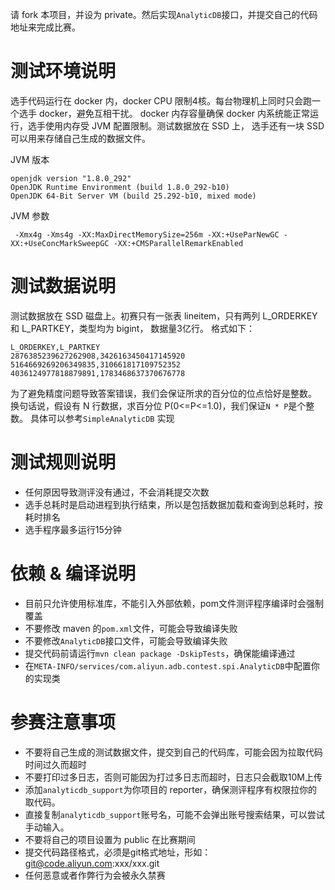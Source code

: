 
请 fork 本项目，并设为 private。然后实现`AnalyticDB`接口，并提交自己的代码地址来完成比赛。


# 测试环境说明
选手代码运行在 docker 内，docker CPU 限制4核。每台物理机上同时只会跑一个选手 docker，避免互相干扰。
docker 内存容量确保 docker 内系统能正常运行，选手使用内存受 JVM 配置限制。测试数据放在 SSD 上，
选手还有一块 SSD 可以用来存储自己生成的数据文件。

JVM 版本
```
openjdk version "1.8.0_292"
OpenJDK Runtime Environment (build 1.8.0_292-b10)
OpenJDK 64-Bit Server VM (build 25.292-b10, mixed mode)
```

JVM 参数
```
 -Xmx4g -Xms4g -XX:MaxDirectMemorySize=256m -XX:+UseParNewGC -XX:+UseConcMarkSweepGC -XX:+CMSParallelRemarkEnabled
```

# 测试数据说明
测试数据放在 SSD 磁盘上。初赛只有一张表 lineitem，只有两列 L_ORDERKEY 和 L_PARTKEY，类型均为 bigint，
数据量3亿行。 格式如下：
```
L_ORDERKEY,L_PARTKEY
2876385239627262908,3426163450417145920
5164669269206349835,310661817109752352
4036124977818879891,1783468637370676778
```

为了避免精度问题导致答案错误，我们会保证所求的百分位的位点恰好是整数。
换句话说，假设有 N 行数据，求百分位 P(0<=P<=1.0)，我们保证`N * P`是个整数。 
具体可以参考`SimpleAnalyticDB` 实现

# 测试规则说明
- 任何原因导致测评没有通过，不会消耗提交次数
- 选手总耗时是启动进程到执行结束，所以是包括数据加载和查询到总耗时，按耗时排名
- 选手程序最多运行15分钟

# 依赖 & 编译说明
- 目前只允许使用标准库，不能引入外部依赖，pom文件测评程序编译时会强制覆盖
- 不要修改 maven 的`pom.xml`文件，可能会导致编译失败
- 不要修改`AnalyticDB`接口文件，可能会导致编译失败  
- 提交代码前请运行`mvn clean package -DskipTests`，确保能编译通过
- 在`META-INFO/services/com.aliyun.adb.contest.spi.AnalyticDB`中配置你的实现类

# 参赛注意事项
- 不要将自己生成的测试数据文件，提交到自己的代码库，可能会因为拉取代码时间过久而超时
- 不要打印过多日志，否则可能因为打过多日志而超时，日志只会截取10M上传
- 添加`analyticdb_support`为你项目的 reporter，确保测评程序有权限拉你的取代码。
- 直接复制`analyticdb_support`账号名，可能不会弹出账号搜索结果，可以尝试手动输入。
- 不要将自己的项目设置为 public 在比赛期间
- 提交代码路径格式，必须是git格式地址，形如：git@code.aliyun.com:xxx/xxx.git  
- 任何恶意或者作弊行为会被永久禁赛

